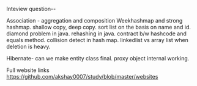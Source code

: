 Inteview question--

Association - aggregation and composition
Weekhashmap and strong hashmap.
shallow copy, deep copy.
sort list on the basis on name and id.
diamond problem in java.
rehashing in java.
contract b/w hashcode and equals method.
collision detect in hash map.
linkedlist vs array list when deletion is heavy.

Hibernate-
can we make entity class final.
proxy object internal working.


Full website links
https://github.com/akshay0007/study/blob/master/websites
